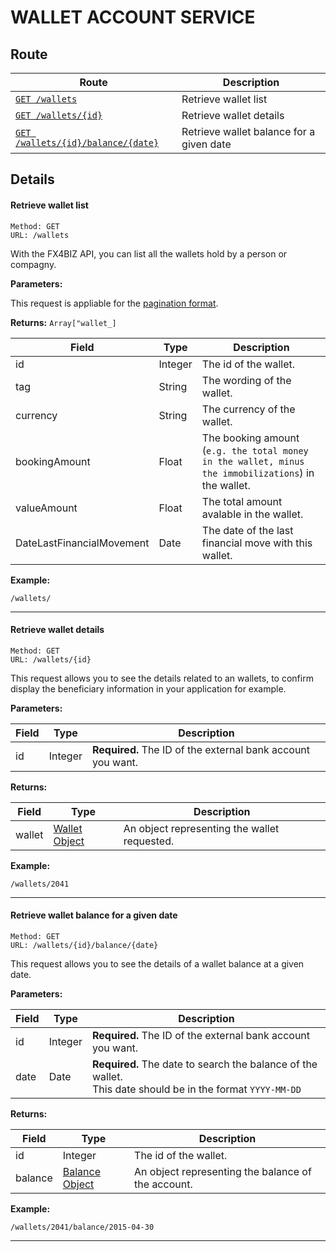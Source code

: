 # WALLET ACCOUNT SERVICE #

## Route ##

| Route | Description |
|-------|-------------|
| [`GET /wallets`](#get-wallet-list) | Retrieve wallet list |
| [`GET /wallets/{id}`](#get-wallet-details) | Retrieve wallet details |
| [`GET /wallets/{id}/balance/{date}`](#get-wallet-balance-from-date) | Retrieve wallet balance for a given date |

## Details ##

#### <a id="get-wallet-list"></a> Retrieve wallet list ####

```
Method: GET 
URL: /wallets
```
With the FX4BIZ API, you can list all the wallets hold by a person or compagny.  

**Parameters:**

This request is appliable for the [pagination format](../conventions/formatingConventions.md#pagination).

**Returns:** `Array["wallet_]`

| Field | Type | Description |
|-------|------|-------------|
| id | Integer | The id of the wallet. |
| tag | String | The wording of the wallet. |
| currency | String | The currency of the wallet. |
| bookingAmount | Float | The booking amount (`e.g. the total money in the wallet, minus the immobilizations`) in the wallet. |
| valueAmount | Float | The total amount avalable in the wallet. |
| DateLastFinancialMovement | Date | The date of the last financial move with this wallet. |

**Example:**
```
/wallets/
```

<hr />

#### <a id="get-wallet-details"></a> Retrieve wallet details ####

```
Method: GET 
URL: /wallets/{id}
```
This request allows you to see the details related to an wallets, to confirm display the beneficiary information in your application for example.  

**Parameters:**

| Field | Type | Description |
|-------|------|-------------|
| id | Integer | **Required.** The ID of the external bank account you want. |

**Returns:**

| Field | Type | Description |
|-------|------|-------------|
| wallet | [Wallet Object](../objects/objects.md#wallet_object) | An object representing the wallet requested. |

**Example:**
```
/wallets/2041
```

<hr />

#### <a id="get-wallet-balance-from-date"></a> Retrieve wallet balance for a given date ####

```
Method: GET 
URL: /wallets/{id}/balance/{date}
```
This request allows you to see the details of a wallet balance at a given date. 

**Parameters:**  

| Field | Type | Description |
|-------|------|-------------|
| id | Integer | **Required.** The ID of the external bank account you want. |
| date | Date | **Required.** The date to search the balance of the wallet. <br />This date should be in the format `YYYY-MM-DD` |

**Returns:**

| Field | Type | Description |
|-------|------|-------------|
| id | Integer | The id of the wallet. |
| balance | [Balance Object](../objects/objects.md#balance_object) | An object representing the balance of the account. |

**Example:**
```
/wallets/2041/balance/2015-04-30
```

<hr />